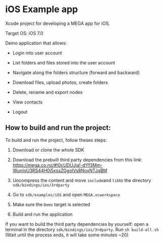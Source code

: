 # iOS Example app


Xcode project for developing a MEGA app for iOS.

Target OS: iOS 7.0

Demo application that allows:

- Login into user account

- List folders and files stored into the user account

- Navigate along the folders structure (forward and backward)

- Download files, upload photos, create folders

- Delete, rename and export nodes

- View contacts

- Logout

## How to build and run the project:

To build and run the project, follow theses steps:

1. Download or clone the whole SDK

2. Download the prebuilt third party dependencies from this link: https://mega.co.nz/#!0cUDUJja!-dYf3Mm-WunIoU3RS44H0j5xssZGgolVs8NoxNTJqBM

3. Uncompress the content and move `include`and `lib`to the directory `sdk/bindings/ios/3rdparty`

4. Go to `sdk/examples/iOS` and open `MEGA.xcworkspace`

5. Make sure the `Demo` target is selected

6. Build and run the application

If you want to build the third party dependencies by yourself: open a terminal in the directory `sdk/bindings/ios/3rdparty`. Run	`sh build-all.sh` (Wait until the process ends, it will take some minutes ~20)
